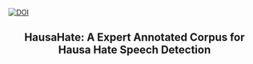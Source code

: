 [![DOI](https://zenodo.org/badge/534804530.svg)](https://zenodo.org/doi/10.5281/zenodo.7636753)

<h2 align="center"> HausaHate: A Expert Annotated Corpus for Hausa Hate Speech Detection </h2>  







